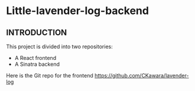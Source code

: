 # Little-lavender-log-backend

## INTRODUCTION

This project is divided into two repositories:
* A React frontend
* A Sinatra backend

Here is the Git repo for the frontend https://github.com/CKawara/lavender-log

